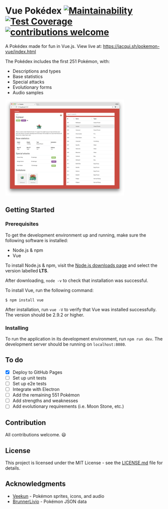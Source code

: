 # Vue Pokédex [![Maintainability](https://api.codeclimate.com/v1/badges/80d4baff75613a0fd530/maintainability)](https://codeclimate.com/github/shadforth/pokedex-vue/maintainability) [![Test Coverage](https://api.codeclimate.com/v1/badges/80d4baff75613a0fd530/test_coverage)](https://codeclimate.com/github/shadforth/pokedex-vue/test_coverage) [![contributions welcome](https://img.shields.io/badge/contributions-welcome-brightgreen.svg?style=flat)](https://github.com/shadforth/pokedex-vue/issues)

A Pokédex made for fun in Vue.js. View live at: https://jacqui.sh/pokemon-vue/index.html

The Pokédex includes the first 251 Pokémon, with:
- Descriptions and types
- Base statistics
- Special attacks
- Evolutionary forms
- Audio samples

<img src="static/screenshot.png" alt="Vue Pokédex" style="max-width:75%;margin: 0 auto;">

## Getting Started

### Prerequisites
To get the development environment up and running, make sure the following software is installed:

* Node.js & npm
* Vue

To install Node.js & npm, visit the [Node.js downloads page](https://nodejs.org/en/download/) and select the version labelled **LTS**.

After downloading, `node -v` to check that installation was successful.

To install Vue, run the following command:

```
$ npm install vue
```

After installation, run `vue -V` to verify that Vue was installed successfully. The version should be 2.9.2 or higher.

### Installing
To run the application in its development environment, run `npm run dev`. The development server should be running on `localhost:8080`.

## To do
- [X] Deploy to GitHub Pages
- [ ] Set up unit tests
- [ ] Set up e2e tests
- [ ] Integrate with Electron
- [ ] Add the remaining 551 Pokémon
- [ ] Add strengths and weaknesses
- [ ] Add evolutionary requirements (i.e. Moon Stone, etc.)

## Contribution
All contributions welcome. 😃

## License
This project is licensed under the MIT License - see the [LICENSE.md](LICENSE.md) file for details.

## Acknowledgments
* [Veekun](https://veekun.com/dex/downloads) - Pokémon sprites, icons, and audio
* [BrunnerLivio](https://github.com/BrunnerLivio) - Pokémon JSON data
